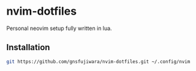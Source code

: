 # nvim-dotfiles

Personal neovim setup fully written in lua.

## Installation

```bash
git https://github.com/gnsfujiwara/nvim-dotfiles.git ~/.config/nvim
```

